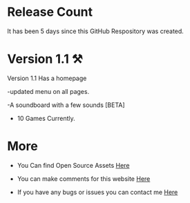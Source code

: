 # Release Count
It has been 5 days since this GitHub Respository was created.
# Version 1.1 ⚒️
Version 1.1 Has a homepage

-updated menu on all pages.

-A soundboard with a few sounds [BETA]

- 10 Games Currently.
# More
- You Can find Open Source Assets [Here](https://github.com/n-jramirez/Open-Source)

- You can make comments for this website [Here](https://github.com/n-jramirez/n-jramirez.github.io/discussions/1)


- If you have any bugs or issues you can contact me [Here](https://github.com/n-jramirez/n-jramirez.github.io/issues)
